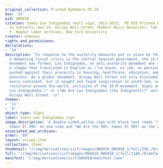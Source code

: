 ```yaml
---
original_collection: Printed Ephemera PE.29
box: '25'
pid: OWS010
citation: Somos Los Indignados small sign, 2011-2012;  PE.029 Printed Ephemera Collection
  on Subjects; box 25; Occupy Wall Street (Robert Reiss Donation); Tamiment Library/Robert
  F. Wagner Labor Archives, New York University
creator: Unknown
rights_and_permisisons:
declarations:
- '14'
description: "In response to the austerity measures put in place by the Spanish government,
  a deepening fiscal crisis in the central Spanish government, the 15-M, or Los Indignados,
  movement was formed. Los Indignados, an anti-austerity movement who coalesced around
  a slogan that translated in English as \"no house, no job, no pension, no fear,\"
  pushed against their precarity in housing, healthcare, education, employment, and
  pensions. As a global movement, Occupy Wall Street not only blossomed across nearly
  every continent, but it sought and found inspiration in youth-led, self-organized
  resistance around the world, inclusive of the 15-M movement. Signs announcing, \"Somos
  Los Indignandos,\" or \"We Are Los Indignados (the Indignants)\" were common at
  Occupy Wall Street. \n"
themes:
- '11'
- '4'
object_type: Signs
label: Somos Los Indignados sign
image_description: 'A double-sided,yellow sign with black text reads "Somos Los Indignados.
  Somos El 99%" on one side and "We Are the 99%. Somos El 99%" on the opposite side. '
associated_web_archives:
order: '09'
layout: occupy_item
collection: items
thumbnail: "//img/derivatives/iiif/images/OWS010_OWS010_1/full/250,/0/default.jpg"
full: "//img/derivatives/iiif/images/OWS010_OWS010_1/full/1140,/0/default.jpg"
manifest: "//img/derivatives/iiif/OWS010/manifest.json"
---
```

